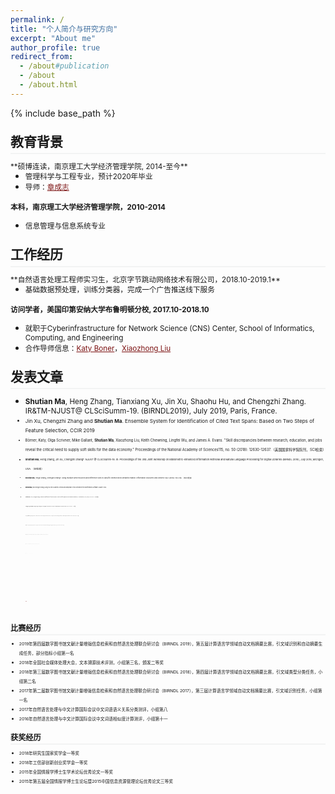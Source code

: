 ```yaml
---
permalink: /
title: "个人简介与研究方向"
excerpt: "About me"
author_profile: true
redirect_from: 
  - /about#publication
  - /about
  - /about.html
---
```

<style>
.page__content p {
    margin: 0 0 0em;
}
p{
    /*margin: 0;*/
    /*padding: -30;*/
    /*line-height: 15px;*/
}
a{
	color:#7c1313;
}
ul{
    /*margin: 0;*/
    /*padding: -30;*/
    line-height: 15px;
    margin-block-start: 0em;
    margin-block-end: 0em;
}
ul li, ol li {
    margin-bottom: 0.em;
}
h1, h2, h3, h4, h5, h6 {
	padding-bottom: 0.2em;
	margin: 1em 0 0.5em;
	border-bottom: 2px solid #f2f3f3;
}
</style>
{% include base_path %} 
<h2 id="research">教育背景</h2> 
<small>**硕博连读，南京理工大学经济管理学院, 2014-至今**</small> 

* <small>管理科学与工程专业，预计2020年毕业</small>  
* <small>导师：[章成志](https://www.researchgate.net/profile/Chengzhi_Zhang4)</small>

<small>**本科，南京理工大学经济管理学院，2010-2014**</small> 
* <small>信息管理与信息系统专业</small>

<h2 id="experience">工作经历</h2> 
<small>**自然语言处理工程师实习生，北京字节跳动网络技术有限公司，2018.10-2019.1**</small> 

* <small>基础数据预处理，训练分类器，完成一个广告推送线下服务</small>

<small>**访问学者，美国印第安纳大学布鲁明顿分校, 2017.10-2018.10**</small> 
* <small>就职于Cyberinfrastructure for Network Science (CNS) Center, School of Informatics, Computing, and Engineering</small>
* <small>合作导师信息：[Katy Boner](http://ella.slis.indiana.edu/~katy/)，[Xiaozhong Liu](https://www.sice.indiana.edu/all-people/profile.html?profile_id=100)</small>

<h2 id="publication">发表文章</h2> 

* <small>**Shutian Ma**, Heng Zhang, Tianxiang Xu, Jin Xu, Shaohu Hu, and Chengzhi Zhang. IR&TM-NJUST@ CLSciSumm-19. (BIRNDL2019), July 2019, Paris, France.<small>
* <small>Jin Xu, Chengzhi Zhang and **Shutian Ma**. Ensemble System for Identification of Cited Text Spans: Based on Two Steps of Feature Selection, CCIR 2019<small>
* <small>Börner, Katy, Olga Scrivner, Mike Gallant, **Shutian Ma**, Xiaozhong Liu, Keith Chewning, Lingfei Wu, and James A. Evans. "Skill discrepancies between research, education, and jobs reveal the critical need to supply soft skills for the data economy." Proceedings of the National Academy of Sciences115, no. 50 (2018): 12630-12637.（美国国家科学院院刊，SCI检索）<small>
* <small>**Shutian Ma**, Heng Zhang, Jin Xu, Chengzhi Zhang*. NJUST @ CLSciSumm-18. In: Proceedings of the 3nd Joint Workshop on Bibliometric-enhanced Information Retrieval and Natural Language Processing for Digital Libraries (BIRNDL 2018), July 2018, Michgen, USA. （EI检索）<small>
* <small>**Shutian Ma**, Yingyi Zhang, Chengzhi Zhang*. Using multiple Web resources and inference rules to classify Chinese word semantic relation. Information Discovery and Delivery 46.2 (2018): 120-126. （SSCI检索）<small>
* <small>**Shutian Ma**, and Chengzhi Zhang. Using Full-text Academic Articles and Wikipedia to Find Alternative Free Bioinformatics Software. SIGMET 2018.<small>
* <small>**Shutian Ma**, Jin Xu, Chengzhi Zhang*. Automatic identification of cited text spans: a multi-classifier approach over imbalanced dataset[J]. Scientometrics, 2018, 116(2): 1303-1330.（SSCI检索）<small>
* <small>Qiangbing Wang, **Shutian Ma**, Chengzhi Zhang*. Predicting Users’ Demographic Characteristics in a Chinese Social Media Network. The Electronic Library. 2017, 35(4): 758-769. （SSCI检索）<small>
* <small>Jie Wang, **Shutian Ma**, Chengzhi Zhang*. CitationAS: A Summary Generation Tool Based on Clustering of Retrieved Citation Content. In: Proceedings of Second Workshop on Mining Scientific Papers: Computational Linguistics and Bibliometrics (CLBib-2017), Wuhan, China, 2017. （EI检索）<small>
* <small>**Shutian Ma**, Jin Xu, Jie Wang and Chengzhi Zhang*. NJUST @ CLSciSumm-17. In: Proceedings of the 2nd Joint Workshop on Bibliometric-enhanced Information Retrieval and Natural Language Processing for Digital Libraries (BIRNDL 2017), Aug, 2017, Tokyo, Japan. (Winner of CL-SciSumm 2017) （EI检索）<small>
* <small>**Shutian Ma**, Chengzhi Zhang*. Document Representation and Clustering Models for Bilingual Documents Clustering. In: Proceedings of 2017 Annual Meeting of the Association for Information Science and Technology (ASIST’2017), Washington, DC, USA, 2017.<small>
* <small>**Shutian Ma**, Chengzhi Zhang*. Using Full-text to Evaluate Impact of Different Software Groups. In: Proceedings of the 16th International Conference on Scientometrics and Informetrics (ISSI 2017), Wuhan, China, 2017. （EI检索）<small>
* <small>**Shutian Ma**, Chengzhi Zhang*. Documents Representation for Comparable Corpora Clustering: A Preliminary Study. In: Proceedings of iConference2017, March 22-25, Wuhan, China, 2017.<small>
* <small>Yingyi Zhang, Guo Chen, Chengzhi Zhang*, **Shutian Ma**. Analyzing scientific user tagging behavior on academic blogs according to tag’s content characteristics - a preliminary study. In: Proceedings of iConference2017, March 22-25, Wuhan, China, 2017.<small>
* <small>**Shutian Ma**, Xiaoyong Zhang, Chengzhi Zhang*. NLPCC 2016 Shared Task: Chinese Words Similarity Measure via Ensemble Learning based on Multiple Resources. In: Proceedings of the Fifth Conference on Natural Language Processing and Chinese Computing & The Twenty Fourth International Conference on Computer Processing of Oriental Languages (NLPCC-ICCPOL 2016). Kunming, China, 2016: 862–869. （EI检索）<small>
* <small>**Shutian Ma**, Chengzhi Zhang*, Daqing He. Document Representation Methods for Clustering Bilingual Documents. In: Processing of the 2016 Annual Meeting of the Association for Information Science and Technology (ASIST’2016), Copenhagen, Denmark, 2016.<small>
* <small>**Shutian Ma**, Chengzhi Zhang*. Automatic Collection of the Parallel Corpus with Little Prior Knowledge. In: Proceedings of the 13th China National Conference on Computational Linguistics (CCL2014), Wuhan, China, 2014: 95-106. （EI检索）<small>
* <small>章成志,徐津,**马舒天**.学术文本被引片段的自动识别研究[J/OL].情报理论与实践:1-11[2019-07-30].http://kns.cnki.net/kcms/detail/11.1762.G3.20190610.1738.010.html<small>
* <small>章成志, **马舒天**, 揭春雨, & 姚旭晨. (2018). 基于双语 URL 匹配模式可信度的平行网页识别研究. 中文信息学报, 32(3), 91-100.<small> 

<h2 id="service">比赛经历</h2>  

* <small>2019年第四届数字图书馆文献计量增强信息检索和自然语言处理联合研讨会（BIRNDL 2019），第五届计算语言学领域自动文档摘要比赛，引文域识别和自动摘要生成任务，部分指标小组第一名</small>  
* <small>2018年全国社会媒体处理大会，文本溯源技术评测，小组第三名，颁发二等奖</small>  
* <small>2018年第三届数字图书馆文献计量增强信息检索和自然语言处理联合研讨会（BIRNDL 2018），第四届计算语言学领域自动文档摘要比赛，引文域类型分类任务，小组第二名</small> 
* <small>2017年第二届数字图书馆文献计量增强信息检索和自然语言处理联合研讨会（BIRNDL 2017），第三届计算语言学领域自动文档摘要比赛，引文域识别任务，小组第一名</small> 
* <small>2017年自然语言处理与中文计算国际会议中文词语语义关系分类测评，小组第八</small> 
* <small>2016年自然语言处理与中文计算国际会议中文词语相似度计算测评，小组第十一</small>  

<h2 id="award"> 获奖经历</h2> 

* <small>2018年研究生国家奖学金一等奖</small> 
* <small>2018年工信部创新创业奖学金一等奖</small> 
* <small>2015年全国情报学博士生学术论坛优秀论文一等奖</small> 
* <small>2015年第五届全国情报学博士生论坛暨2015中国信息资源管理论坛优秀论文三等奖</small>



















































